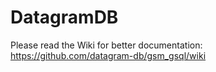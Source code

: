 # DatagramDB

Please read the Wiki for better documentation: https://github.com/datagram-db/gsm_gsql/wiki
